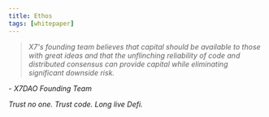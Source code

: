 ```yaml
---
title: Ethos
tags: [whitepaper]
---
```


> _X7's founding team believes that capital should be available to those
> with great ideas and that the unflinching reliability of code and
> distributed consensus can provide capital while eliminating
> significant downside risk._

_- X7DAO Founding Team_

_Trust no one. Trust code. Long live Defi._
